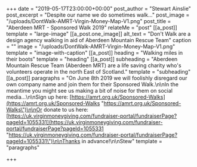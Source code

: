 +++
date = "2019-05-17T23:00:00+00:00"
post_author = "Stewart Ainslie"
post_excerpt = "Despite our name we do sometimes walk..."
post_image = "/uploads/DontWalk-AMRT-Virgin-Money-Map-V1.png"
post_title = "Aberdeen MRT - Sponsored Walk 2019"
relateMe = "post"
[[a_post]]
template = "large-image"
[[a_post.one_image]]
alt_text = "Don't Walk are a design agency walking in aid of Aberdeen Mountain Rescue Team"
caption = ""
image = "/uploads/DontWalk-AMRT-Virgin-Money-Map-V1.png"
template = "image-with-caption"
[[a_post]]
heading = "Walking miles in their boots"
template = "heading"
[[a_post]]
subheading = "Aberdeen Mountain Rescue Team (Aberdeen MRT) are a life saving charity who's volunteers operate in the north East of Scotland."
template = "subheading"
[[a_post]]
paragraphs = "On June 8th 2019 we will foolishly disregard our own company name and join them for their Sponsored Walk.\n\nIn the meantime you might see us making a bit of noise for them on social media...\n\nSign up here: [https://amrt.org.uk/Sponsored-Walks](https://amrt.org.uk/Sponsored-Walks \"https://amrt.org.uk/Sponsored-Walks\")\n\nOr donate to us here: [https://uk.virginmoneygiving.com/fundraiser-portal/fundraiserPage?pageId=1055331](https://uk.virginmoneygiving.com/fundraiser-portal/fundraiserPage?pageId=1055331 \"https://uk.virginmoneygiving.com/fundraiser-portal/fundraiserPage?pageId=1055331\")\n\nThanks in advance!\n\nStew"
template = "paragraphs"

+++
